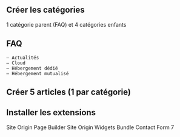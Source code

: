 ## Créer les catégories
1 catégorie parent (FAQ) et 4 catégories enfants
## FAQ
	— Actualités
	— Cloud
	— Hébergement dédié
	— Hébergement mutualisé
## Créer 5 articles (1 par catégorie)
## Installer les extensions
Site Origin Page Builder
Site Origin Widgets Bundle
Contact Form 7
